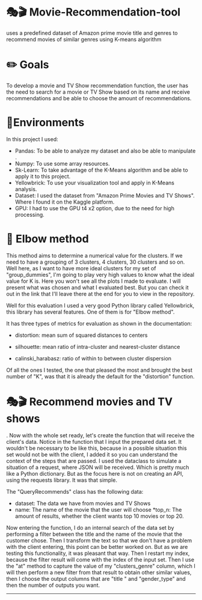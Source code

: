 # 🎭🎬  Movie-Recommendation-tool
uses a predefined dataset of Amazon prime movie title and genres to recommend movies of similar genres using K-means algorithm
# ✏️ Goals
To develop a movie and TV Show recommendation function, the user has the need to search for a movie or TV Show based on its name and receive recommendations and be able to choose the amount of recommendations.
# 🌳Environments
In this project I used:

* Pandas: To be able to analyze my dataset and also be able to manipulate .
* Numpy: To use some array resources.
* Sk-Learn: To take advantage of the K-Means algorithm and be able to apply it to this project.
* Yellowbrick: To use your visualization tool and apply in K-Means analysis.
* Dataset: I used the dataset from "Amazon Prime Movies and TV Shows". Where I found it on the Kaggle platform.
* GPU: I had to use the GPU t4 x2 option, due to the need for high processing.
# 💪 Elbow method
This method aims to determine a numerical value for the clusters. If we need to have a grouping of 3 clusters, 4 clusters, 30 clusters and so on. Well here, as I want to have more ideal clusters for my set of "group_dummies", I'm going to play very high values to know what the ideal value for K is. Here you won't see all the plots I made to evaluate. I will present what was chosen and what I evaluated best. But you can check it out in the link that I'll leave there at the end for you to view in the repository.

Well for this evaluation I used a very good Python library called Yellowbrick, this library has several features. One of them is for "Elbow method".

It has three types of metrics for evaluation as shown in the documentation:

* distortion: mean sum of squared distances to centers

* silhouette: mean ratio of intra-cluster and nearest-cluster distance

* calinski_harabasz: ratio of within to between cluster dispersion

Of all the ones I tested, the one that pleased the most and brought the best number of "K", was that it is already the default for the "distortion" function.
# 🎭🎬 Recommend movies and TV shows
. Now with the whole set ready, let's create the function that will receive the client's data. Notice in the function that I input the prepared data set. It wouldn't be necessary to be like this, because in a possible situation this set would not be with the client, I added it so you can understand the context of the steps that are passed. I used the dataclass to simulate a situation of a request, where JSON will be received. Which is pretty much like a Python dictionary. But as the focus here is not on creating an API, using the requests library. It was that simple.

The "QueryRecommends" class has the following data:

* dataset: The data we have from movies and TV Shows
* name: The name of the movie that the user will choose
*top_n: The amount of results, whether the client wants top 10 movies or top 20.

Now entering the function, I do an internal search of the data set by performing a filter between the title and the name of the movie that the customer chose. Then I transform the text so that we don't have a problem with the client entering, this point can be better worked on. But as we are testing this functionality, it was pleasant that way. Then I restart my index, because the filter result will come with the index of the input set. Then I use the "at" method to capture the value of my "clusters_genre" column, which I will then perform a new filter from that result to obtain other similar values, then I choose the output columns that are "title " and "gender_type" and then the number of outputs you want.
- - - -

